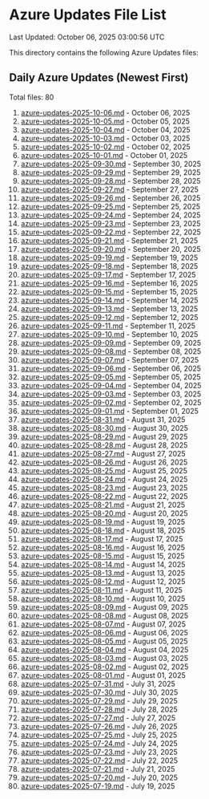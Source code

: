 # Azure Updates File List

Last Updated: October 06, 2025 03:00:56 UTC

This directory contains the following Azure Updates files:

## Daily Azure Updates (Newest First)

Total files: 80

1. [azure-updates-2025-10-06.md](./azure-updates-2025-10-06.md) - October 06, 2025
2. [azure-updates-2025-10-05.md](./azure-updates-2025-10-05.md) - October 05, 2025
3. [azure-updates-2025-10-04.md](./azure-updates-2025-10-04.md) - October 04, 2025
4. [azure-updates-2025-10-03.md](./azure-updates-2025-10-03.md) - October 03, 2025
5. [azure-updates-2025-10-02.md](./azure-updates-2025-10-02.md) - October 02, 2025
6. [azure-updates-2025-10-01.md](./azure-updates-2025-10-01.md) - October 01, 2025
7. [azure-updates-2025-09-30.md](./azure-updates-2025-09-30.md) - September 30, 2025
8. [azure-updates-2025-09-29.md](./azure-updates-2025-09-29.md) - September 29, 2025
9. [azure-updates-2025-09-28.md](./azure-updates-2025-09-28.md) - September 28, 2025
10. [azure-updates-2025-09-27.md](./azure-updates-2025-09-27.md) - September 27, 2025
11. [azure-updates-2025-09-26.md](./azure-updates-2025-09-26.md) - September 26, 2025
12. [azure-updates-2025-09-25.md](./azure-updates-2025-09-25.md) - September 25, 2025
13. [azure-updates-2025-09-24.md](./azure-updates-2025-09-24.md) - September 24, 2025
14. [azure-updates-2025-09-23.md](./azure-updates-2025-09-23.md) - September 23, 2025
15. [azure-updates-2025-09-22.md](./azure-updates-2025-09-22.md) - September 22, 2025
16. [azure-updates-2025-09-21.md](./azure-updates-2025-09-21.md) - September 21, 2025
17. [azure-updates-2025-09-20.md](./azure-updates-2025-09-20.md) - September 20, 2025
18. [azure-updates-2025-09-19.md](./azure-updates-2025-09-19.md) - September 19, 2025
19. [azure-updates-2025-09-18.md](./azure-updates-2025-09-18.md) - September 18, 2025
20. [azure-updates-2025-09-17.md](./azure-updates-2025-09-17.md) - September 17, 2025
21. [azure-updates-2025-09-16.md](./azure-updates-2025-09-16.md) - September 16, 2025
22. [azure-updates-2025-09-15.md](./azure-updates-2025-09-15.md) - September 15, 2025
23. [azure-updates-2025-09-14.md](./azure-updates-2025-09-14.md) - September 14, 2025
24. [azure-updates-2025-09-13.md](./azure-updates-2025-09-13.md) - September 13, 2025
25. [azure-updates-2025-09-12.md](./azure-updates-2025-09-12.md) - September 12, 2025
26. [azure-updates-2025-09-11.md](./azure-updates-2025-09-11.md) - September 11, 2025
27. [azure-updates-2025-09-10.md](./azure-updates-2025-09-10.md) - September 10, 2025
28. [azure-updates-2025-09-09.md](./azure-updates-2025-09-09.md) - September 09, 2025
29. [azure-updates-2025-09-08.md](./azure-updates-2025-09-08.md) - September 08, 2025
30. [azure-updates-2025-09-07.md](./azure-updates-2025-09-07.md) - September 07, 2025
31. [azure-updates-2025-09-06.md](./azure-updates-2025-09-06.md) - September 06, 2025
32. [azure-updates-2025-09-05.md](./azure-updates-2025-09-05.md) - September 05, 2025
33. [azure-updates-2025-09-04.md](./azure-updates-2025-09-04.md) - September 04, 2025
34. [azure-updates-2025-09-03.md](./azure-updates-2025-09-03.md) - September 03, 2025
35. [azure-updates-2025-09-02.md](./azure-updates-2025-09-02.md) - September 02, 2025
36. [azure-updates-2025-09-01.md](./azure-updates-2025-09-01.md) - September 01, 2025
37. [azure-updates-2025-08-31.md](./azure-updates-2025-08-31.md) - August 31, 2025
38. [azure-updates-2025-08-30.md](./azure-updates-2025-08-30.md) - August 30, 2025
39. [azure-updates-2025-08-29.md](./azure-updates-2025-08-29.md) - August 29, 2025
40. [azure-updates-2025-08-28.md](./azure-updates-2025-08-28.md) - August 28, 2025
41. [azure-updates-2025-08-27.md](./azure-updates-2025-08-27.md) - August 27, 2025
42. [azure-updates-2025-08-26.md](./azure-updates-2025-08-26.md) - August 26, 2025
43. [azure-updates-2025-08-25.md](./azure-updates-2025-08-25.md) - August 25, 2025
44. [azure-updates-2025-08-24.md](./azure-updates-2025-08-24.md) - August 24, 2025
45. [azure-updates-2025-08-23.md](./azure-updates-2025-08-23.md) - August 23, 2025
46. [azure-updates-2025-08-22.md](./azure-updates-2025-08-22.md) - August 22, 2025
47. [azure-updates-2025-08-21.md](./azure-updates-2025-08-21.md) - August 21, 2025
48. [azure-updates-2025-08-20.md](./azure-updates-2025-08-20.md) - August 20, 2025
49. [azure-updates-2025-08-19.md](./azure-updates-2025-08-19.md) - August 19, 2025
50. [azure-updates-2025-08-18.md](./azure-updates-2025-08-18.md) - August 18, 2025
51. [azure-updates-2025-08-17.md](./azure-updates-2025-08-17.md) - August 17, 2025
52. [azure-updates-2025-08-16.md](./azure-updates-2025-08-16.md) - August 16, 2025
53. [azure-updates-2025-08-15.md](./azure-updates-2025-08-15.md) - August 15, 2025
54. [azure-updates-2025-08-14.md](./azure-updates-2025-08-14.md) - August 14, 2025
55. [azure-updates-2025-08-13.md](./azure-updates-2025-08-13.md) - August 13, 2025
56. [azure-updates-2025-08-12.md](./azure-updates-2025-08-12.md) - August 12, 2025
57. [azure-updates-2025-08-11.md](./azure-updates-2025-08-11.md) - August 11, 2025
58. [azure-updates-2025-08-10.md](./azure-updates-2025-08-10.md) - August 10, 2025
59. [azure-updates-2025-08-09.md](./azure-updates-2025-08-09.md) - August 09, 2025
60. [azure-updates-2025-08-08.md](./azure-updates-2025-08-08.md) - August 08, 2025
61. [azure-updates-2025-08-07.md](./azure-updates-2025-08-07.md) - August 07, 2025
62. [azure-updates-2025-08-06.md](./azure-updates-2025-08-06.md) - August 06, 2025
63. [azure-updates-2025-08-05.md](./azure-updates-2025-08-05.md) - August 05, 2025
64. [azure-updates-2025-08-04.md](./azure-updates-2025-08-04.md) - August 04, 2025
65. [azure-updates-2025-08-03.md](./azure-updates-2025-08-03.md) - August 03, 2025
66. [azure-updates-2025-08-02.md](./azure-updates-2025-08-02.md) - August 02, 2025
67. [azure-updates-2025-08-01.md](./azure-updates-2025-08-01.md) - August 01, 2025
68. [azure-updates-2025-07-31.md](./azure-updates-2025-07-31.md) - July 31, 2025
69. [azure-updates-2025-07-30.md](./azure-updates-2025-07-30.md) - July 30, 2025
70. [azure-updates-2025-07-29.md](./azure-updates-2025-07-29.md) - July 29, 2025
71. [azure-updates-2025-07-28.md](./azure-updates-2025-07-28.md) - July 28, 2025
72. [azure-updates-2025-07-27.md](./azure-updates-2025-07-27.md) - July 27, 2025
73. [azure-updates-2025-07-26.md](./azure-updates-2025-07-26.md) - July 26, 2025
74. [azure-updates-2025-07-25.md](./azure-updates-2025-07-25.md) - July 25, 2025
75. [azure-updates-2025-07-24.md](./azure-updates-2025-07-24.md) - July 24, 2025
76. [azure-updates-2025-07-23.md](./azure-updates-2025-07-23.md) - July 23, 2025
77. [azure-updates-2025-07-22.md](./azure-updates-2025-07-22.md) - July 22, 2025
78. [azure-updates-2025-07-21.md](./azure-updates-2025-07-21.md) - July 21, 2025
79. [azure-updates-2025-07-20.md](./azure-updates-2025-07-20.md) - July 20, 2025
80. [azure-updates-2025-07-19.md](./azure-updates-2025-07-19.md) - July 19, 2025
